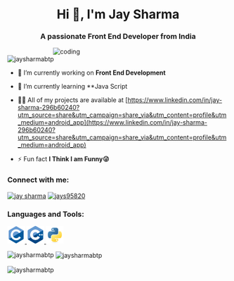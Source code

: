 <h1 align="center">Hi 👋, I'm Jay Sharma</h1>
<h3 align="center">A passionate Front End Developer from India</h3>
<img align="right" alt="coding" width="400" src="https://user-images.githubusercontent.com/55389276/140866485-8fb1c876-9a8f-4d6a-98dc-08c4981eaf70.gif">

<p align="left"> <img src="https://komarev.com/ghpvc/?username=jaysharmabtp&label=Profile%20views&color=0e75b6&style=flat" alt="jaysharmabtp" /> </p>

- 🔭 I’m currently working on **Front End Development** 

- 🌱 I’m currently learning **Java Script

- 👨‍💻 All of my projects are available at [https://www.linkedin.com/in/jay-sharma-296b60240?utm_source=share&utm_campaign=share_via&utm_content=profile&utm_medium=android_app](https://www.linkedin.com/in/jay-sharma-296b60240?utm_source=share&utm_campaign=share_via&utm_content=profile&utm_medium=android_app)

- ⚡ Fun fact **I Think I am Funny😜**

<h3 align="left">Connect with me:</h3>
<p align="left">
<a href="https://linkedin.com/in/jay sharma" target="blank"><img align="center" src="https://raw.githubusercontent.com/rahuldkjain/github-profile-readme-generator/master/src/images/icons/Social/linked-in-alt.svg" alt="jay sharma" height="30" width="40" /></a>
<a href="https://www.hackerrank.com/jays95820" target="blank"><img align="center" src="https://raw.githubusercontent.com/rahuldkjain/github-profile-readme-generator/master/src/images/icons/Social/hackerrank.svg" alt="jays95820" height="30" width="40" /></a>
</p>

<h3 align="left">Languages and Tools:</h3>
<p align="left"> <a href="https://www.cprogramming.com/" target="_blank" rel="noreferrer"> <img src="https://raw.githubusercontent.com/devicons/devicon/master/icons/c/c-original.svg" alt="c" width="40" height="40"/> </a> <a href="https://www.w3schools.com/cpp/" target="_blank" rel="noreferrer"> <img src="https://raw.githubusercontent.com/devicons/devicon/master/icons/cplusplus/cplusplus-original.svg" alt="cplusplus" width="40" height="40"/> </a> <a href="https://www.python.org" target="_blank" rel="noreferrer"> <img src="https://raw.githubusercontent.com/devicons/devicon/master/icons/python/python-original.svg" alt="python" width="40" height="40"/> </a> </p>

<p><img align="left" src="https://github-readme-stats.vercel.app/api/top-langs?username=jaysharmabtp&show_icons=true&locale=en&layout=compact" alt="jaysharmabtp" /></p>

<p>&nbsp;<img align="center" src="https://github-readme-stats.vercel.app/api?username=jaysharmabtp&show_icons=true&locale=en" alt="jaysharmabtp" /></p>

<p><img align="center" src="https://github-readme-streak-stats.herokuapp.com/?user=jaysharmabtp&" alt="jaysharmabtp" /></p>
